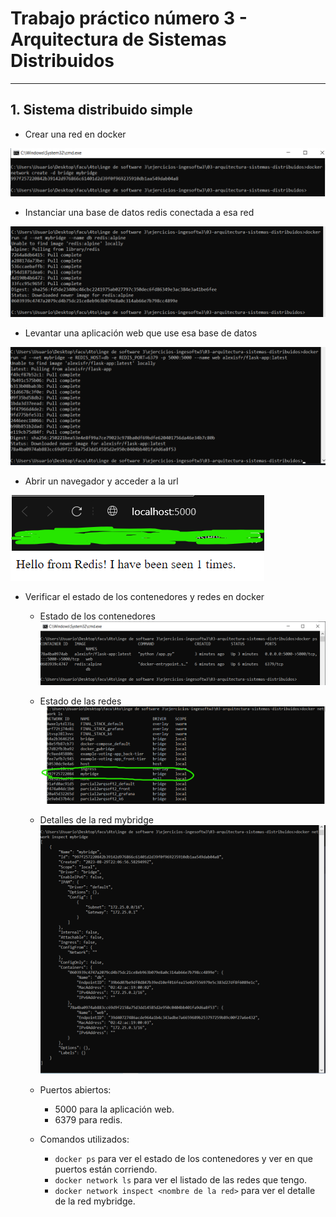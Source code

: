 # Trabajo práctico número 3 - Arquitectura de Sistemas Distribuidos
---
## 1. Sistema distribuido simple

- Crear una red en docker

![Docker network create](https://github.com/AgusZanini/ejercicios-ingesoftw3/blob/master/03-arquitectura-sistemas-distribuidos/images/create_network.png)

- Instanciar una base de datos redis conectada a esa red

![Download redis](https://github.com/AgusZanini/ejercicios-ingesoftw3/blob/master/03-arquitectura-sistemas-distribuidos/images/download_redis_image.png)

- Levantar una aplicación web que use esa base de datos

![Download web app](https://github.com/AgusZanini/ejercicios-ingesoftw3/blob/master/03-arquitectura-sistemas-distribuidos/images/download_web_app.png)

- Abrir un navegador y acceder a la url

![url](https://github.com/AgusZanini/ejercicios-ingesoftw3/blob/master/03-arquitectura-sistemas-distribuidos/images/hello_from_redis.png)

- Verificar el estado de los contenedores y redes en docker
    - Estado de los contenedores
      ![docker ps](https://github.com/AgusZanini/ejercicios-ingesoftw3/blob/master/03-arquitectura-sistemas-distribuidos/images/docker_ps.png)

    - Estado de las redes
      ![docker network ls](https://github.com/AgusZanini/ejercicios-ingesoftw3/blob/master/03-arquitectura-sistemas-distribuidos/images/docker_network_ls.png)

    - Detalles de la red mybridge
      ![docker network inspect](https://github.com/AgusZanini/ejercicios-ingesoftw3/blob/master/03-arquitectura-sistemas-distribuidos/images/docker_network_inspect.png)

    - Puertos abiertos:
        - 5000 para la aplicación web.
        - 6379 para redis.

    - Comandos utilizados:
        - `docker ps` para ver el estado de los contenedores y ver en que puertos están corriendo.
        - `docker network ls` para ver el listado de las redes que tengo.
        - `docker network inspect <nombre de la red>` para ver el detalle de la red mybridge.

